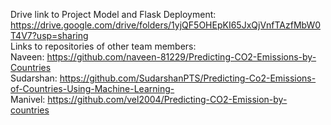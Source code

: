 Drive link to Project Model and Flask Deployment: https://drive.google.com/drive/folders/1yjQF5OHEpKI65JxQjVnfTAzfMbW0T4V7?usp=sharing <br>
Links to repositories of other team members: <br>
Naveen: https://github.com/naveen-81229/Predicting-CO2-Emissions-by-Countries <br>
Sudarshan: https://github.com/SudarshanPTS/Predicting-Co2-Emissions-of-Countries-Using-Machine-Learning- <br>
Manivel: https://github.com/vel2004/Predicting-CO2-Emission-by-countries
